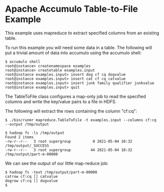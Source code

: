 <!--
Licensed to the Apache Software Foundation (ASF) under one or more
contributor license agreements.  See the NOTICE file distributed with
this work for additional information regarding copyright ownership.
The ASF licenses this file to You under the Apache License, Version 2.0
(the "License"); you may not use this file except in compliance with
the License.  You may obtain a copy of the License at

    http://www.apache.org/licenses/LICENSE-2.0

Unless required by applicable law or agreed to in writing, software
distributed under the License is distributed on an "AS IS" BASIS,
WITHOUT WARRANTIES OR CONDITIONS OF ANY KIND, either express or implied.
See the License for the specific language governing permissions and
limitations under the License.
-->
# Apache Accumulo Table-to-File Example

This example uses mapreduce to extract specified columns from an existing table.

To run this example you will need some data in a table. The following will
put a trivial amount of data into accumulo using the accumulo shell:

    $ accumulo shell
    root@instance> createnamespace examples
    root@instance> createtable examples.input
    root@instance examples.input> insert dog cf cq dogvalue
    root@instance examples.input> insert cat cf cq catvalue
    root@instance examples.input> insert junk family qualifier junkvalue
    root@instance examples.input> quit

The TableToFile class configures a map-only job to read the specified columns and
write the key/value pairs to a file in HDFS.

The following will extract the rows containing the column "cf:cq":

    $ ./bin/runmr mapreduce.TableToFile -t examples.input --columns cf:cq --output /tmp/output

    $ hadoop fs -ls /tmp/output
    Found 2 items
    -rw-r--r--   3 root supergroup          0 2021-05-04 10:32 /tmp/output/_SUCCESS
    -rw-r--r--   3 root supergroup         44 2021-05-04 10:32 /tmp/output/part-m-00000

We can see the output of our little map-reduce job:

    $ hadoop fs -text /tmp/output/part-m-00000
    catrow cf:cq []	catvalue
    dogrow cf:cq []	dogvalue
    $

